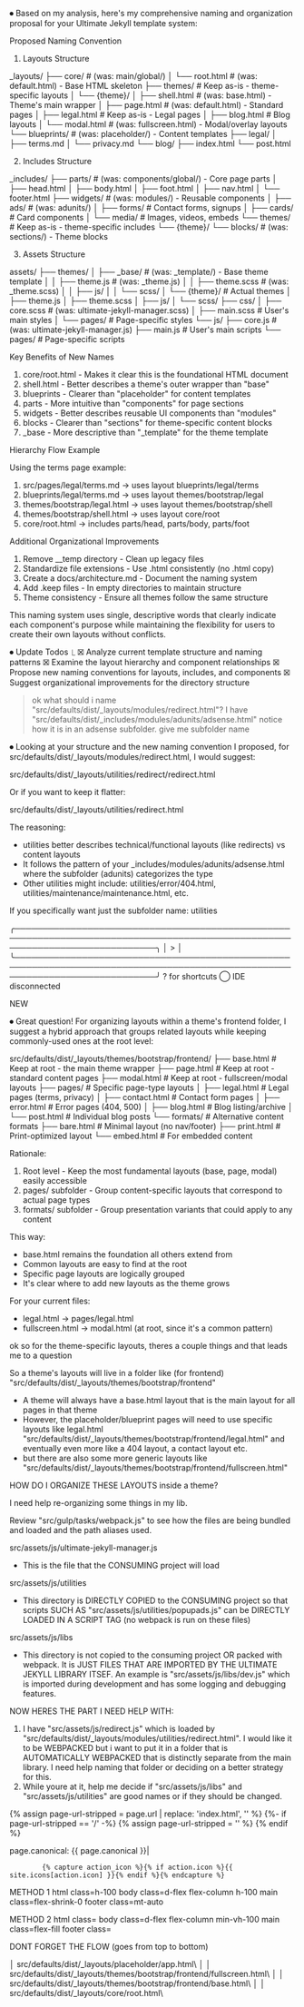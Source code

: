 ⏺ Based on my analysis, here's my comprehensive naming and organization proposal for your Ultimate Jekyll
  template system:

  Proposed Naming Convention

  1. Layouts Structure

  _layouts/
  ├── core/              # (was: main/global/)
  │   └── root.html      # (was: default.html) - Base HTML skeleton
  ├── themes/            # Keep as-is - theme-specific layouts
  │   └── {theme}/
  │       ├── shell.html # (was: base.html) - Theme's main wrapper
  │       ├── page.html  # (was: default.html) - Standard pages
  │       ├── legal.html # Keep as-is - Legal pages
  │       ├── blog.html  # Blog layouts
  │       └── modal.html # (was: fullscreen.html) - Modal/overlay layouts
  └── blueprints/        # (was: placeholder/) - Content templates
      ├── legal/
      │   ├── terms.md
      │   └── privacy.md
      └── blog/
          ├── index.html
          └── post.html

  2. Includes Structure

  _includes/
  ├── parts/             # (was: components/global/) - Core page parts
  │   ├── head.html
  │   ├── body.html
  │   ├── foot.html
  │   ├── nav.html
  │   └── footer.html
  ├── widgets/           # (was: modules/) - Reusable components
  │   ├── ads/           # (was: adunits/)
  │   ├── forms/         # Contact forms, signups
  │   ├── cards/         # Card components
  │   └── media/         # Images, videos, embeds
  └── themes/            # Keep as-is - theme-specific includes
      └── {theme}/
          └── blocks/    # (was: sections/) - Theme blocks

  3. Assets Structure

  assets/
  ├── themes/
  │   ├── _base/         # (was: _template/) - Base theme template
  │   │   ├── theme.js   # (was: _theme.js)
  │   │   ├── theme.scss # (was: _theme.scss)
  │   │   ├── js/
  │   │   └── scss/
  │   └── {theme}/       # Actual themes
  │       ├── theme.js
  │       ├── theme.scss
  │       ├── js/
  │       └── scss/
  ├── css/
  │   ├── core.scss      # (was: ultimate-jekyll-manager.scss)
  │   ├── main.scss      # User's main styles
  │   └── pages/         # Page-specific styles
  └── js/
      ├── core.js        # (was: ultimate-jekyll-manager.js)
      ├── main.js        # User's main scripts
      └── pages/         # Page-specific scripts

  Key Benefits of New Names

  1. core/root.html - Makes it clear this is the foundational HTML document
  2. shell.html - Better describes a theme's outer wrapper than "base"
  3. blueprints - Clearer than "placeholder" for content templates
  4. parts - More intuitive than "components" for page sections
  5. widgets - Better describes reusable UI components than "modules"
  6. blocks - Clearer than "sections" for theme-specific content blocks
  7. _base - More descriptive than "_template" for the theme template

  Hierarchy Flow Example

  Using the terms page example:
  1. src/pages/legal/terms.md → uses layout blueprints/legal/terms
  2. blueprints/legal/terms.md → uses layout themes/bootstrap/legal
  3. themes/bootstrap/legal.html → uses layout themes/bootstrap/shell
  4. themes/bootstrap/shell.html → uses layout core/root
  5. core/root.html → includes parts/head, parts/body, parts/foot

  Additional Organizational Improvements

  1. Remove __temp directory - Clean up legacy files
  2. Standardize file extensions - Use .html consistently (no .html copy)
  3. Create a docs/architecture.md - Document the naming system
  4. Add .keep files - In empty directories to maintain structure
  5. Theme consistency - Ensure all themes follow the same structure

  This naming system uses single, descriptive words that clearly indicate each component's purpose while
  maintaining the flexibility for users to create their own layouts without conflicts.

⏺ Update Todos
  ⎿  ☒ Analyze current template structure and naming patterns
     ☒ Examine the layout hierarchy and component relationships
     ☒ Propose new naming conventions for layouts, includes, and components
     ☒ Suggest organizational improvements for the directory structure

> ok what should i name "src/defaults/dist/_layouts/modules/redirect.html"? I have
  "src/defaults/dist/_includes/modules/adunits/adsense.html" notice how it is in an adsense subfolder. give me subfolder name

⏺ Looking at your structure and the new naming convention I proposed, for src/defaults/dist/_layouts/modules/redirect.html, I would
   suggest:

  src/defaults/dist/_layouts/utilities/redirect/redirect.html

  Or if you want to keep it flatter:

  src/defaults/dist/_layouts/utilities/redirect.html

  The reasoning:
  - utilities better describes technical/functional layouts (like redirects) vs content layouts
  - It follows the pattern of your _includes/modules/adunits/adsense.html where the subfolder (adunits) categorizes the type
  - Other utilities might include: utilities/error/404.html, utilities/maintenance/maintenance.html, etc.

  If you specifically want just the subfolder name: utilities

╭─────────────────────────────────────────────────────────────────────────────────────────────────────────────────────────────╮
│ >                                                                                                                           │
╰─────────────────────────────────────────────────────────────────────────────────────────────────────────────────────────────╯
  ? for shortcuts                                                                                          ◯ IDE disconnected



NEW

⏺ Great question! For organizing layouts within a theme's frontend folder, I suggest a hybrid approach that groups related
   layouts while keeping commonly-used ones at the root level:

  src/defaults/dist/_layouts/themes/bootstrap/frontend/
  ├── base.html          # Keep at root - the main theme wrapper
  ├── page.html          # Keep at root - standard content pages
  ├── modal.html         # Keep at root - fullscreen/modal layouts
  ├── pages/             # Specific page-type layouts
  │   ├── legal.html     # Legal pages (terms, privacy)
  │   ├── contact.html   # Contact form pages
  │   ├── error.html     # Error pages (404, 500)
  │   ├── blog.html      # Blog listing/archive
  │   └── post.html      # Individual blog posts
  └── formats/           # Alternative content formats
      ├── bare.html      # Minimal layout (no nav/footer)
      ├── print.html     # Print-optimized layout
      └── embed.html     # For embedded content

  Rationale:
  1. Root level - Keep the most fundamental layouts (base, page, modal) easily accessible
  2. pages/ subfolder - Group content-specific layouts that correspond to actual page types
  3. formats/ subfolder - Group presentation variants that could apply to any content

  This way:
  - base.html remains the foundation all others extend from
  - Common layouts are easy to find at the root
  - Specific page layouts are logically grouped
  - It's clear where to add new layouts as the theme grows

  For your current files:
  - legal.html → pages/legal.html
  - fullscreen.html → modal.html (at root, since it's a common pattern)











ok so for the theme-specific layouts, theres a  couple things and that leads me to a question

So a theme's layouts will live in a folder like (for frontend) "src/defaults/dist/_layouts/themes/bootstrap/frontend"
- A theme will always have a base.html layout that is the main layout for all pages in that theme
- However, the placeholder/blueprint pages will need to use specific layouts like legal.html "src/defaults/dist/_layouts/themes/bootstrap/frontend/legal.html" and eventually even more like a 404 layout, a contact layout etc.
- but there are also some more generic layouts like "src/defaults/dist/_layouts/themes/bootstrap/frontend/fullscreen.html"

HOW DO I ORGANIZE THESE LAYOUTS inside a theme?









I need help re-organizing some things in my lib.

Review "src/gulp/tasks/webpack.js" to see how the files are being bundled and loaded and the path aliases used.

src/assets/js/ultimate-jekyll-manager.js
* This is the file that the CONSUMING project will load

src/assets/js/utilities
* This directory is DIRECTLY COPIED to the CONSUMING project so that scripts SUCH AS "src/assets/js/utilities/popupads.js" can be DIRECTLY LOADED IN A SCRIPT TAG (no webpack is run on these files)

src/assets/js/libs
* This directory is not copied to the consuming project OR packed with webpack. It is JUST FILES THAT ARE IMPORTED BY THE ULTIMATE JEKYLL LIBRARY ITSEF. An example is "src/assets/js/libs/dev.js" which is imported during development and has some logging and debugging features.

NOW HERES THE PART I NEED HELP WITH:

1. I have "src/assets/js/redirect.js" which is loaded by "src/defaults/dist/_layouts/modules/utilities/redirect.html". I would like it to be WEBPACKED but i want to put it in a folder that is AUTOMATICALLY WEBPACKED that is distinctly separate from the main library. I need help naming that folder or deciding on a better strategy for this.
2. While youre at it, help me decide if "src/assets/js/libs" and "src/assets/js/utilities" are good names or if they should be changed.














{% assign page-url-stripped = page.url | replace: 'index.html', '' %}
{%- if page-url-stripped == '/' -%}
  {% assign page-url-stripped = '' %}
{% endif %}

page.canonical: {{ page.canonical }}|

            {% capture action_icon %}{% if action.icon %}{{ site.icons[action.icon] }}{% endif %}{% endcapture %}

METHOD 1
html class=h-100
body class=d-flex flex-column h-100
main class=flex-shrink-0
footer class=mt-auto

METHOD 2
html class=
body class=d-flex flex-column min-vh-100
main class=flex-fill
footer class=


DONT FORGET THE FLOW (goes from top to bottom)

│   src/defaults/dist/_layouts/placeholder/app.html\                                                    │
│   src/defaults/dist/_layouts/themes/bootstrap/frontend/fullscreen.html\                               │
│   src/defaults/dist/_layouts/themes/bootstrap/frontend/base.html\                                     │
│   src/defaults/dist/_layouts/core/root.html\
